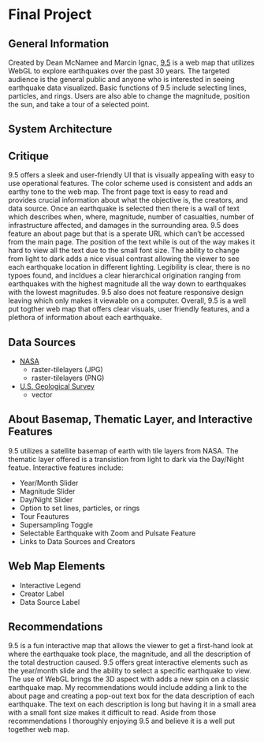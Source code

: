 # Final Project 

## General Information

Created by Dean McNamee and Marcin Ignac, [9.5](http://www.ninepointfive.org/) is a web map that utilizes WebGL to explore earthquakes over the past 30 years. The targeted audience is the general public and anyone who is interested in seeing earthquake data visualized. Basic functions of 9.5 include selecting lines, particles, and rings. Users are also able to change the magnitude, position the sun, and take a tour of a selected point.


## System Architecture

## Critique

9.5 offers a sleek and user-friendly UI that is visually appealing with easy to use operational features. The color scheme used is consistent and adds an earthy tone to the web map. The front page text is easy to read and provides crucial information about what the objective is, the creators, and data source. Once an earthquake is selected then there is a wall of text which describes when, where, magnitude, number of casualties, number of infrastructure affected, and damages in the surrounding area. 9.5 does feature an about page but that is a sperate URL which can’t be accessed from the main page. The position of the text while is out of the way makes it hard to view all the text due to the small font size. The ability to change from light to dark adds a nice visual contrast allowing the viewer to see each earthquake location in different lighting. Legibility is clear, there is no typoes found, and incldues a clear hierarchical origination ranging from earthquakes with the highest magnitude all the way down to earthquakes with the lowest magnitudes. 9.5 also does not feature responsive design leaving which only makes it viewable on a computer. Overall, 9.5 is a well put togther web map that offers clear visuals, user friendly features, and a plethora of information about each earthquake.  

## Data Sources

* [NASA](https://earthobservatory.nasa.gov/features/BlueMarble)
  * raster-tilelayers (JPG)
  * raster-tilelayers (PNG)
* [U.S. Geological Survey](https://earthquake.usgs.gov/earthquakes/)
  * vector

## About Basemap, Thematic Layer, and Interactive Features

9.5 utilizes a satellite basemap of earth with tile layers from NASA. The thematic layer offered is a transistion from light to dark via the Day/Night featue. Interactive features include:
* Year/Month Slider
* Magnitude Slider
* Day/Night Slider
* Option to set lines, particles, or rings
* Tour Feautures
* Supersampling Toggle
* Selectable Earthquake with Zoom and Pulsate Feature
* Links to Data Sources and Creators

## Web Map Elements

* Interactive Legend
* Creator Label
* Data Source Label

## Recommendations

9.5 is a fun interactive map that allows the viewer to get a first-hand look at where the earthquake took place, the magnitude, and all the description of the total destruction caused. 9.5 offers great interactive elements such as the year/month slide and the ability to select a specific earthquake to view. The use of WebGL brings the 3D aspect with adds a new spin on a classic earthquake map. My recommendations would include adding a link to the about page and creating a pop-out text box for the data description of each earthquake. The text on each description is long but having it in a small area with a small font size makes it difficult to read. Aside from those recommendations I thoroughly enjoying 9.5 and believe it is a well put together web map. 
